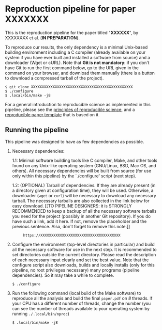 Reproduction pipeline for paper XXXXXXX
=======================================

This is the reproduction pipeline for the paper titled "**XXXXXX**", by
XXXXXXXX et al. (**IN PREPARATION**).

To reproduce our results, the only dependency is a minimal Unix-based
building environment including a C compiler (already available on your
system if you have ever built and installed a software from source) and a
downloader (Wget or cURL). Note that **Git is not mandatory**: if you don't
have Git to run the first command below, go to the URL given in the command
on your browser, and download them manually (there is a button to download
a compressed tarball of the project).

```shell
$ git clone XXXXXXXXXXXXXXXXXXXXXXXXXXXXXXXXXXXXXXXXXXXXXXX
$ ./configure
$ .local/bin/make -j8
```

For a general introduction to reproducible science as implemented in this
pipeline, please see the [principles of reproducible
science](http://akhlaghi.org/reproducible-science.html), and a
[reproducible paper
template](https://gitlab.com/makhlaghi/reproducible-paper) that is based on
it.





Running the pipeline
--------------------

This pipeline was designed to have as few dependencies as possible.

1. Necessary dependencies:

   1.1: Minimal software building tools like C compiler, Make, and other
        tools found on any Unix-like operating system (GNU/Linux, BSD, Mac
        OS, and others). All necessary dependencies will be built from
        source (for use only within this pipeline) by the `./configure'
        script (next step).

   1.2: (OPTIONAL) Tarball of dependencies. If they are already present (in
        a directory given at configuration time), they will be
        used. Otherwise, a downloader (`wget` or `curl`) will be necessary
        to download any necessary tarball. The necessary tarballs are also
        collected in the link below for easy download. [[TO PIPELINE
        DESIGNERS: it is STRONGLY RECOMMENDED to keep a backup of all the
        necessary software tarballs you need for the project (possibly in
        another Git repository). If you do have such a link, add it
        here. If not, remove the placeholder and the previous
        sentence. Also, don't forget to remove this note.]]

            https://XXXXXXXXXXXXXXXXXXXXXXXXXXXXXXXXXXXXX

2. Configure the environment (top-level directories in particular) and
   build all the necessary software for use in the next step. It is
   recommended to set directories outside the current directory. Please
   read the description of each necessary input clearly and set the best
   value. Note that the configure script also downloads, builds and locally
   installs (only for this pipeline, no root privileges necessary) many
   programs (pipeline dependencies). So it may take a while to complete.

     ```shell
     $ ./configure
     ```

3. Run the following command (local build of the Make software) to
   reproduce all the analysis and build the final `paper.pdf` on *8*
   threads. If your CPU has a different number of threads, change the
   number (you can see the number of threads available to your operating
   system by running `./.local/bin/nproc`)

     ```shell
     $ .local/bin/make -j8
     ```
